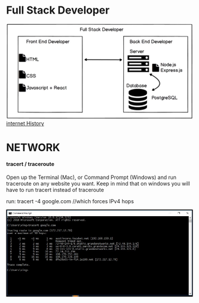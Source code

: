 
# Full Stack Developer
![Full Stack Developer](/Img/fullstack.JPG)
[internet History](https://www.vox.com/a/internet-maps)

# NETWORK
#### tracert / traceroute
Open up the Terminal (Mac), or Command Prompt (Windows) and run traceroute on any website you want. 
Keep in mind that on windows you will have to run tracert instead of traceroute

run:  tracert -4 google.com  //which forces IPv4 hops

![tracert](/Img/tracert.JPG)
